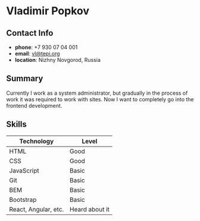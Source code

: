 # Vladimir Popkov

## Contact Info
* **phone**: +7 930 07 04 001
* **email**: vl@tepi.org
* **location**: Nizhny Novgorod, Russia

## Summary
Currently I work as a system administrator, but gradually in the process of work it was required to work with sites.
Now I want to completely go into the frontend development.

## Skills

Technology | Level
-----------|----------
HTML | Good
CSS | Good
JavaScript | Basic
Git | Basic
BEM | Basic
Bootstrap | Basic
React, Angular, etc. | Heard about it

